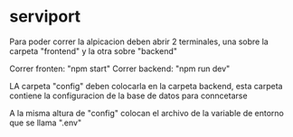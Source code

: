 # serviport
Para poder correr la alpicacion deben abrir 2 terminales, una sobre la carpeta "frontend" y la otra sobre "backend"

Correr fronten:   "npm start"
Correr backend: "npm run dev"

LA carpeta "config" deben colocarla en la carpeta backend, esta carpeta contiene la configuracion de la base de datos
para conncetarse

A la misma altura de "config" colocan el archivo de la variable de entorno que se llama ".env"

